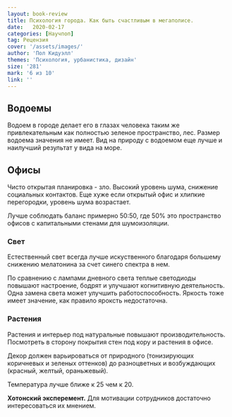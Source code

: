 ```yaml
---
layout: book-review
title: Психология города. Как быть счастливым в мегаполисе.
date:   2020-02-17
categories: [Научпоп]
tag: Рецензия
cover: '/assets/images/'
author: 'Пол Кидуэлл'
themes: 'Психология, урбанистика, дизайн'
size: '281'
mark: '6 из 10'
link: ''
---
```


## Водоемы
Водоем в городе делает его в глазах человека таким же привлекательным
как полностью зеленое пространство, лес. Размер водоема значения не имеет. Вид на природу с водоемом еще лучше и наилучший результат у вида на море.

## Офисы
Чисто открытая планировка - зло. Высокий уровень шума, снижение социальных контактов. Еще хуже если открытый офис и хлипкие перегородки, уровень шума возрастает.

Лучше соблюдать баланс примерно 50:50, где 50% это пространство офисов с капитальными стенами для шумоизоляции.

### Свет
Естественный свет всегда лучше искуственного благодаря большему снижению мелатонина за счет синего спектра в нем.

По сравнению с лампами дневного света теплые светодиоды повышают настроение, бодрят и улучшают когнитивную деятельность. Одна замена света может улучшить работоспособность. Яркость тоже имеет значение, как правило яроксть недостаточна. 

### Растения
Растения и интерьер под натуральные повышают производительность. Посмотреть в сторону покрытия стен под кору и растения в офисе.

Декор должен варьироваться от природного (тонизирующих коричневых и зеленых оттенков) до разноцветных и возбуждающих (красный, желтый, ораньжевый).

Температура лучше ближе к 25 чем к 20.

**Хотонский эксперемент.** Для мотивации сотрудников достаточно интересоваться их мнением.